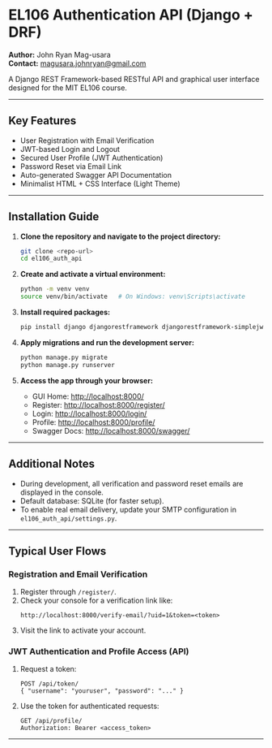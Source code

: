 
# EL106 Authentication API (Django + DRF)

**Author:** John Ryan Mag-usara  
**Contact:** magusara.johnryan@gmail.com  

A Django REST Framework-based RESTful API and graphical user interface designed for the MIT EL106 course.

---

## **Key Features**

- User Registration with Email Verification  
- JWT-based Login and Logout  
- Secured User Profile (JWT Authentication)  
- Password Reset via Email Link  
- Auto-generated Swagger API Documentation  
- Minimalist HTML + CSS Interface (Light Theme)

---

## **Installation Guide**

1. **Clone the repository and navigate to the project directory:**
   ```bash
   git clone <repo-url>
   cd el106_auth_api
   ```

2. **Create and activate a virtual environment:**
   ```bash
   python -m venv venv
   source venv/bin/activate   # On Windows: venv\Scripts\activate
   ```

3. **Install required packages:**
   ```bash
   pip install django djangorestframework djangorestframework-simplejwt drf-yasg django-cors-headers
   ```

4. **Apply migrations and run the development server:**
   ```bash
   python manage.py migrate
   python manage.py runserver
   ```

5. **Access the app through your browser:**
   - GUI Home: [http://localhost:8000/](http://localhost:8000/)
   - Register: [http://localhost:8000/register/](http://localhost:8000/register/)
   - Login: [http://localhost:8000/login/](http://localhost:8000/login/)
   - Profile: [http://localhost:8000/profile/](http://localhost:8000/profile/)
   - Swagger Docs: [http://localhost:8000/swagger/](http://localhost:8000/swagger/)

---

## **Additional Notes**

- During development, all verification and password reset emails are displayed in the console.  
- Default database: SQLite (for faster setup).  
- To enable real email delivery, update your SMTP configuration in `el106_auth_api/settings.py`.

---

## **Typical User Flows**

### **Registration and Email Verification**
1. Register through `/register/`.  
2. Check your console for a verification link like:  
   ```
   http://localhost:8000/verify-email/?uid=1&token=<token>
   ```
3. Visit the link to activate your account.

### **JWT Authentication and Profile Access (API)**
1. Request a token:  
   ```
   POST /api/token/ 
   { "username": "youruser", "password": "..." }
   ```
2. Use the token for authenticated requests:  
   ```
   GET /api/profile/
   Authorization: Bearer <access_token>
   ```

---


